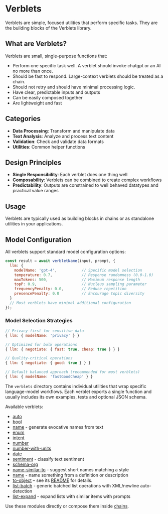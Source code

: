 # Verblets

Verblets are simple, focused utilities that perform specific tasks. They are the building blocks of the Verblets library.

## What are Verblets?

Verblets are small, single-purpose functions that:
- Perform one specific task well. A verblet should invoke chatgpt or an AI no more than once. 
- Should be fast to respond. Large-context verblets should be treated as a chain.
- Should not retry and should have minimal processing logic.
- Have clear, predictable inputs and outputs
- Can be easily composed together
- Are lightweight and fast

## Categories

 - **Data Processing**: Transform and manipulate data
 - **Text Analysis**: Analyze and process text content
 - **Validation**: Check and validate data formats
 - **Utilities**: Common helper functions

## Design Principles

 - **Single Responsibility**: Each verblet does one thing well
 - **Composability**: Verblets can be combined to create complex workflows
 - **Predictability**: Outputs are constrained to well behaved datatypes and practical value ranges

## Usage

Verblets are typically used as building blocks in chains or as standalone utilities in your applications.

## Model Configuration

All verblets support standard model configuration options:

```javascript
const result = await verbletName(input, prompt, {
  llm: {
    modelName: 'gpt-4',           // Specific model selection
    temperature: 0.7,             // Response randomness (0.0-1.0)
    maxTokens: 500,               // Maximum response length
    topP: 0.9,                    // Nucleus sampling parameter
    frequencyPenalty: 0.0,        // Reduce repetition
    presencePenalty: 0.0          // Encourage topic diversity
  }
  // Most verblets have minimal additional configuration
});
```

### Model Selection Strategies

```javascript
// Privacy-first for sensitive data
{ llm: { modelName: 'privacy' } }

// Optimized for bulk operations
{ llm: { negotiate: { fast: true, cheap: true } } }

// Quality-critical operations
{ llm: { negotiate: { good: true } } }

// Default balanced approach (recommended for most verblets)
{ llm: { modelName: 'fastGoodCheap' } }
```

The `verblets` directory contains individual utilities that wrap specific language-model workflows. Each verblet exports a single function and usually includes its own examples, tests and optional JSON schema.

Available verblets:

- [auto](./auto)
- [bool](./bool)
- [name](./name) - generate evocative names from text
- [enum](./enum)
- [intent](./intent)
- [number](./number)
- [number-with-units](./number-with-units)
- [date](../chains/date)
- [sentiment](./sentiment) - classify text sentiment
- [schema-org](./schema-org)
- [name-similar-to](./name-similar-to) - suggest short names matching a style
- [name](./name) - name something from a definition or description
- [to-object](./to-object) – see its [README](./to-object/README.md) for details.
- [list-batch](./list-batch) - generic batched list operations with XML/newline auto-detection
- [list-expand](./list-expand) - expand lists with similar items with prompts

Use these modules directly or compose them inside [chains](../chains/README.md).
